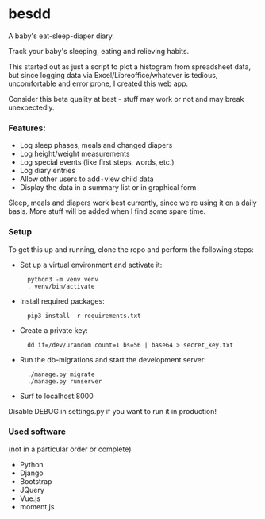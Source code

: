 # besdd
A baby's eat-sleep-diaper diary.

Track your baby's sleeping, eating and relieving habits.

This started out as just a script to plot a histogram from spreadsheet data, but since
logging data via Excel/Libreoffice/whatever is tedious, uncomfortable and error prone, I
created this web app.

Consider this beta quality at best - stuff may work or not and may break unexpectedly.

### Features:

- Log sleep phases, meals and changed diapers
- Log height/weight measurements
- Log special events (like first steps, words, etc.)
- Log diary entries
- Allow other users to add+view child data
- Display the data in a summary list or in graphical form

Sleep, meals and diapers work best currently, since we're using it on a daily basis. More
stuff will be added when I find some spare time.

### Setup

To get this up and running, clone the repo and perform the following steps:

- Set up a virtual environment and activate it:

        python3 -m venv venv
        . venv/bin/activate

- Install required packages:
  
        pip3 install -r requirements.txt

- Create a private key:

        dd if=/dev/urandom count=1 bs=56 | base64 > secret_key.txt

- Run the db-migrations and start the development server:

        ./manage.py migrate
        ./manage.py runserver

- Surf to localhost:8000

Disable DEBUG in settings.py if you want to run it in production!

### Used software

(not in a particular order or complete)

- Python
- Django
- Bootstrap
- JQuery
- Vue.js
- moment.js
